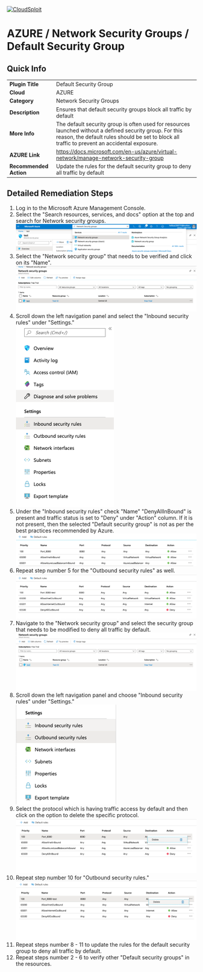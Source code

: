 [![CloudSploit](https://cloudsploit.com/img/logo-new-big-text-100.png "CloudSploit")](https://cloudsploit.com)

# AZURE / Network Security Groups / Default Security Group

## Quick Info

| | |
|-|-|
| **Plugin Title** | Default Security Group |
| **Cloud** | AZURE |
| **Category** | Network Security Groups |
| **Description** | Ensures that default security groups block all traffic by default |
| **More Info** | The default security group is often used for resources launched without a defined security group. For this reason, the default rules should be set to block all traffic to prevent an accidental exposure. |
| **AZURE Link** | https://docs.microsoft.com/en-us/azure/virtual-network/manage-network-security-group |
| **Recommended Action** | Update the rules for the default security group to deny all traffic by default |

## Detailed Remediation Steps

1. Log in to the Microsoft Azure Management Console.
2. Select the "Search resources, services, and docs" option at the top and search for Network security groups. </br> <img src="/resources/azure/networksecuritygroups/default-security-group/step2.png"/>
3. Select the "Network security group" that needs to be verified and click on its "Name". </br> <img src="/resources/azure/networksecuritygroups/default-security-group/step3.png"/>
4. Scroll down the left navigation panel and select the "Inbound security rules" under "Settings." </br> <img src="/resources/azure/networksecuritygroups/default-security-group/step4.png"/>
5. Under the "Inbound security rules" check "Name" "DenyAllInBound" is present and traffic status is set to "Deny" under "Action" column. If it is not present, then the selected "Default security group" is not as per the best practices recommended by Azure.</br> <img src="/resources/azure/networksecuritygroups/default-security-group/step5.png"/>
6. Repeat step number 5 for the "Outbound security rules" as well. </br> <img src="/resources/azure/networksecuritygroups/default-security-group/step6.png"/>
7. Navigate to the "Network security group" and select the security group that needs to be modified to deny all traffic by default.</br> <img src="/resources/azure/networksecuritygroups/default-security-group/step8.png"/>
9. Scroll down the left navigation panel and choose "Inbound security rules" under "Settings."</br> <img src="/resources/azure/networksecuritygroups/default-security-group/step9.png"/>
10. Select the protocol which is having traffic access by default and then click on the option to delete the specific protocol.</br> <img src="/resources/azure/networksecuritygroups/default-security-group/step10.png"/>
11. Repeat step number 10 for "Outbound security rules."</br> <img src="/resources/azure/networksecuritygroups/default-security-group/step11.png"/>
12. Repeat steps number 8 - 11 to update the rules for the default security group to deny all traffic by default.</br>
13. Repeat steps number 2 - 6 to verify other "Default security groups" in the resources.</br>
